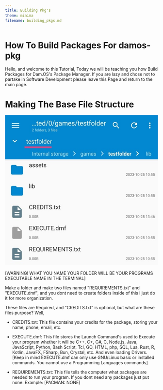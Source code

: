 ```yaml
---
title: Building Pkg's
theme: minima
filename: building_pkgs.md
--- 
```


# How To Build Packages For damos-pkg

Hello, and welcome to this Tutorial, Today we will be teaching you how Build Packages for Dam.OS's Package Manager. If you are lazy and chose not to partake in Software Development please leave this Page and return to the main page.

# Making The Base File Structure

![PKG_BASE_FOLDER](https://github.com/SMGXSCRIPTS/Dam.OS/raw/main/random/PKG_FOLDER.jpg)

[WARNING! WHAT YOU NAME YOUR FOLDER WILL BE YOUR PROGRAMS EXECUTABLE NAME IN THE TERMINAL]

Make a folder and make two files named "REQUIREMENTS.txt" and "EXECUTE.dmf", and you dont need to create folders inside of this i just do it for more organization.

These files are Required, and "CREDITS.txt" is optional, but what are these files purpose? Well,

- CREDITS.txt:
This file contains your credits for the  package, storing your name, phone, email,
etc.

- EXECUTE.dmf:
This file stores the Launch Command's used to Execute your program whether it will be C++, C+, C#, C, Node.js, Java, JavaScript, Python, Bash Script, Tcl, GO, HTML, php, SQL, Lua, Rust, R, Kotlin, JavaFX, FSharp, Bun, Crystal, etc. And even loading Drivers.
[Keep in mind EXECUTE.dmf can only use GNU/Linux basic or installed commands. You cannot use a Programming Languages commands]

- REQUIREMENTS.txt:
This file tells the computer what packages are needed to run your program. If you dont need any packages just put none. Example: [PACMAN: NONE]

